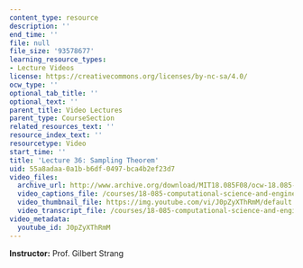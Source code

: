 ```yaml
---
content_type: resource
description: ''
end_time: ''
file: null
file_size: '93578677'
learning_resource_types:
- Lecture Videos
license: https://creativecommons.org/licenses/by-nc-sa/4.0/
ocw_type: ''
optional_tab_title: ''
optional_text: ''
parent_title: Video Lectures
parent_type: CourseSection
related_resources_text: ''
resource_index_text: ''
resourcetype: Video
start_time: ''
title: 'Lecture 36: Sampling Theorem'
uid: 55a8adaa-0a1b-b6df-0497-bca4b2ef23d7
video_files:
  archive_url: http://www.archive.org/download/MIT18.085F08/ocw-18.085-f08-lec36_300k.mp4
  video_captions_file: /courses/18-085-computational-science-and-engineering-i-fall-2008/6582f6cac46a5f188b3de1f146a869ce_J0pZyXThRmM.vtt
  video_thumbnail_file: https://img.youtube.com/vi/J0pZyXThRmM/default.jpg
  video_transcript_file: /courses/18-085-computational-science-and-engineering-i-fall-2008/242e9b220c5a3bc9aedd23debd194df7_J0pZyXThRmM.pdf
video_metadata:
  youtube_id: J0pZyXThRmM
---
```


**Instructor:** Prof. Gilbert Strang

